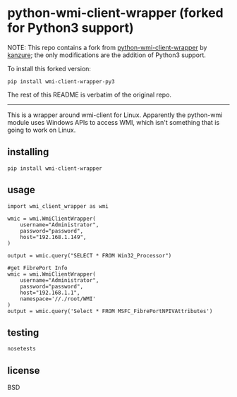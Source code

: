 # python-wmi-client-wrapper (forked for Python3 support)

NOTE: This repo contains a fork from [python-wmi-client-wrapper](https://github.com/kanzure/python-wmi-client-wrapper) by [kanzure](https://github.com/kanzure); the only modifications are the addition of Python3 support.

To install this forked version:

```
pip install wmi-client-wrapper-py3
```

The rest of this README is verbatim of the original repo.

---

This is a wrapper around wmi-client for Linux. Apparently the python-wmi module
uses Windows APIs to access WMI, which isn't something that is going to work on
Linux.

## installing

```
pip install wmi-client-wrapper
```

## usage

```
import wmi_client_wrapper as wmi

wmic = wmi.WmiClientWrapper(
    username="Administrator",
    password="password",
    host="192.168.1.149",
)

output = wmic.query("SELECT * FROM Win32_Processor")

#get FibrePort Info
wmic = wmi.WmiClientWrapper(
    username="Administrator",
    password="password",
    host="192.168.1.1",
    namespace='//./root/WMI'
)
output = wmic.query('Select * FROM MSFC_FibrePortNPIVAttributes')

```

## testing

```
nosetests
```

## license

BSD

